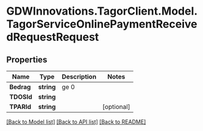 # GDWInnovations.TagorClient.Model.TagorServiceOnlinePaymentReceivedRequestRequest

## Properties

Name | Type | Description | Notes
------------ | ------------- | ------------- | -------------
**Bedrag** | **string** | ge 0 | 
**TDOSId** | **string** |  | 
**TPARId** | **string** |  | [optional] 

[[Back to Model list]](../README.md#documentation-for-models) [[Back to API list]](../README.md#documentation-for-api-endpoints) [[Back to README]](../README.md)

